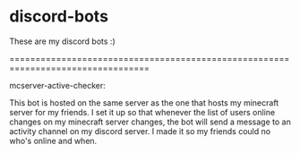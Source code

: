 # discord-bots
These are my discord bots :)

=================================================================================

mcserver-active-checker:
  
  This bot is hosted on the same server as the one that hosts my minecraft server for my friends.
  I set it up so that whenever the list of users online changes on my minecraft server changes, 
  the bot will send a message to an activity channel on my discord server. I made it so my friends could no who's 
  online and when. 
